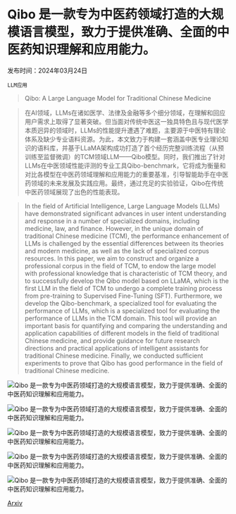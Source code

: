 # Qibo 是一款专为中医药领域打造的大规模语言模型，致力于提供准确、全面的中医药知识理解和应用能力。

发布时间：2024年03月24日

`LLM应用`

> Qibo: A Large Language Model for Traditional Chinese Medicine

> 在AI领域，LLMs在诸如医学、法律及金融等多个细分领域，在理解和回应用户需求上取得了显著突破。但当面对传统中医这一独具特色且与现代医学本质迥异的领域时，LLMs的性能提升遭遇了难题，主要源于中医特有理论体系及缺少专业语料资源。为此，本文致力于构建一套涵盖中医专业理论知识的语料库，并基于LLaMA架构成功打造了首个经历完整训练流程（从预训练至监督微调）的TCM领域LLM——Qibo模型。同时，我们推出了针对LLMs在中医领域性能评测的专业工具Qibo-benchmark，它将成为衡量和对比各模型在中医药领域理解和应用能力的重要基准，引导智能助手在中医药领域的未来发展及实践应用。最终，通过充足的实验验证，Qibo在传统中医药领域展现了出色的性能表现。

> In the field of Artificial Intelligence, Large Language Models (LLMs) have demonstrated significant advances in user intent understanding and response in a number of specialized domains, including medicine, law, and finance. However, in the unique domain of traditional Chinese medicine (TCM), the performance enhancement of LLMs is challenged by the essential differences between its theories and modern medicine, as well as the lack of specialized corpus resources. In this paper, we aim to construct and organize a professional corpus in the field of TCM, to endow the large model with professional knowledge that is characteristic of TCM theory, and to successfully develop the Qibo model based on LLaMA, which is the first LLM in the field of TCM to undergo a complete training process from pre-training to Supervised Fine-Tuning (SFT). Furthermore, we develop the Qibo-benchmark, a specialized tool for evaluating the performance of LLMs, which is a specialized tool for evaluating the performance of LLMs in the TCM domain. This tool will provide an important basis for quantifying and comparing the understanding and application capabilities of different models in the field of traditional Chinese medicine, and provide guidance for future research directions and practical applications of intelligent assistants for traditional Chinese medicine. Finally, we conducted sufficient experiments to prove that Qibo has good performance in the field of traditional Chinese medicine.

![Qibo 是一款专为中医药领域打造的大规模语言模型，致力于提供准确、全面的中医药知识理解和应用能力。](../../../paper_images/2403.16056/figure1.png)

![Qibo 是一款专为中医药领域打造的大规模语言模型，致力于提供准确、全面的中医药知识理解和应用能力。](../../../paper_images/2403.16056/figure2.png)

![Qibo 是一款专为中医药领域打造的大规模语言模型，致力于提供准确、全面的中医药知识理解和应用能力。](../../../paper_images/2403.16056/figure3.png)

![Qibo 是一款专为中医药领域打造的大规模语言模型，致力于提供准确、全面的中医药知识理解和应用能力。](../../../paper_images/2403.16056/figure4.png)

![Qibo 是一款专为中医药领域打造的大规模语言模型，致力于提供准确、全面的中医药知识理解和应用能力。](../../../paper_images/2403.16056/figure5.png)

[Arxiv](https://arxiv.org/abs/2403.16056)